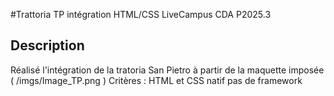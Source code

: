 #Trattoria
TP intégration HTML/CSS LiveCampus CDA P2025.3

## Description
Réalisé l'intégration de la tratoria San Pietro à partir de la maquette imposée ( /imgs/Image_TP.png )
Critères : HTML et CSS natif pas de framework


